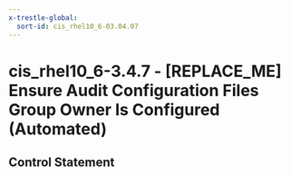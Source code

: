 ```yaml
---
x-trestle-global:
  sort-id: cis_rhel10_6-03.04.07
---
```


# cis_rhel10_6-3.4.7 - \[REPLACE_ME\] Ensure Audit Configuration Files Group Owner Is Configured (Automated)

## Control Statement
